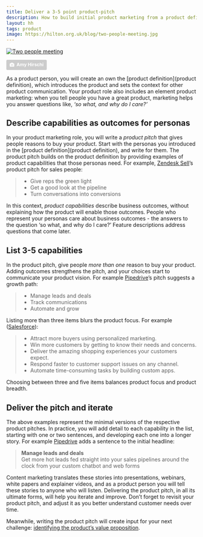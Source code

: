 ```yaml
---
title: Deliver a 3-5 point product-pitch
description: How to build initial product marketing from a product definition
layout: hh
tags: product
image: https://hilton.org.uk/blog/two-people-meeting.jpg
---
```


<!-- 
1. So what, and why do I care?
2. Build on the product definition
3. Describe business outcomes for product personas
4. List 3-5 capabilities
5. Deliver the pitch and iterate
-->

[![Two people meeting](two-people-meeting.jpg)](https://unsplash.com/photos/W7aXY5F2pBo)

<a style="background-color:#ccc;color:white;text-decoration:none;padding:4px 6px;font-family:-apple-system, sans-serif;font-size:12px;font-weight:bold;line-height:1.2;display:inline-block;border-radius:3px" href="https://unsplash.com/photos/W7aXY5F2pBo" rel="noopener noreferrer" title="Photo by Amy Hirschi"><span style="display:inline-block;padding:2px 3px"><svg xmlns="http://www.w3.org/2000/svg" style="height:12px;width:auto;position:relative;vertical-align:middle;top:-1px;fill:white" viewBox="0 0 32 32"><title>unsplash-logo</title><path d="M20.8 18.1c0 2.7-2.2 4.8-4.8 4.8s-4.8-2.1-4.8-4.8c0-2.7 2.2-4.8 4.8-4.8 2.7.1 4.8 2.2 4.8 4.8zm11.2-7.4v14.9c0 2.3-1.9 4.3-4.3 4.3h-23.4c-2.4 0-4.3-1.9-4.3-4.3v-15c0-2.3 1.9-4.3 4.3-4.3h3.7l.8-2.3c.4-1.1 1.7-2 2.9-2h8.6c1.2 0 2.5.9 2.9 2l.8 2.4h3.7c2.4 0 4.3 1.9 4.3 4.3zm-8.6 7.5c0-4.1-3.3-7.5-7.5-7.5-4.1 0-7.5 3.4-7.5 7.5s3.3 7.5 7.5 7.5c4.2-.1 7.5-3.4 7.5-7.5z"></path></svg></span><span style="display:inline-block;padding:2px 3px">Amy Hirschi</span></a>

As a product person, you will create an own the [product definition](product definition), which introduces the product and sets the context for other product communication.
Your product role also includes an element product marketing:
when you tell people you have a great product, marketing helps you answer questions like, _‘so what, and why do I care?’_

## Describe capabilities as outcomes for personas

In your product marketing role, you will write a _product pitch_ that gives people reasons to buy your product.
Start with the personas you introduced in the [product definition](product definition), and write for them.
The product pitch builds on the product definition by providing examples of product capabilities that those personas need.
For example, [Zendesk Sell](https://www.zendesk.com/sell/)’s product pitch for sales people:

> * Give reps the green light
> * Get a good look at the pipeline
> * Turn conversations into conversions

In this context, _product capabilities_ describe business outcomes, without explaining how the product will enable those outcomes.
People who represent your personas care about business outcomes - the answers to the question ‘so what, and why do I care?’
Feature descriptions address questions that come later.

## List 3-5 capabilities

In the product pitch, give people _more than one_ reason to buy your product.
Adding outcomes strengthens the pitch, and your choices start to communicate your product vision.
For example [Pipedrive](https://www.pipedrive.com/)’s pitch suggests a growth path:

> * Manage leads and deals
> * Track communications
> * Automate and grow

Listing more than three items blurs the product focus.
For example ([Salesforce](https://www.salesforce.com/products/what-is-salesforce/)):

> * Attract more buyers using personalized marketing.
> * Win more customers by getting to know their needs and concerns.
> * Deliver the amazing shopping experiences your customers expect.
> * Respond faster to customer support issues on any channel.
> * Automate time-consuming tasks by building custom apps.

Choosing between three and five items balances product focus and product breadth.

## Deliver the pitch and iterate

The above examples represent the minimal versions of the respective product pitches.
In practice, you will add detail to each capability in the list, starting with one or two sentences, and developing each one into a longer story.
For example [Pipedrive](https://www.pipedrive.com/) adds a sentence to the initial headline:

> **Manage leads and deals**  
> Get more hot leads fed straight into your sales pipelines around the clock from your custom chatbot and web forms

Content marketing translates these stories into presentations, webinars, white papers and explainer videos, and as a product person you will tell these stories to anyone who will listen.
Delivering the product pitch, in all its ultimate forms, will help you iterate and improve.
Don’t forget to revisit your product pitch, and adjust it as you better understand customer needs over time.

Meanwhile, writing the product pitch will create input for your next challenge: 
[identifying the product’s value proposition](value-proposition).
